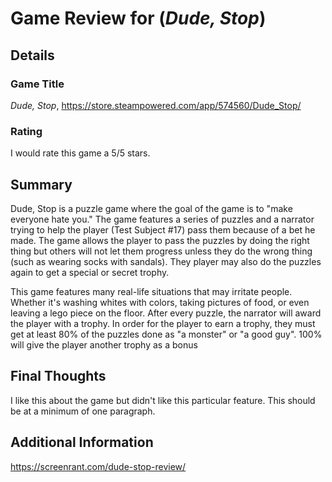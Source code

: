 # Game Review for (_Dude, Stop_)

## Details

### Game Title
_Dude, Stop_, https://store.steampowered.com/app/574560/Dude_Stop/

### Rating
I would rate this game a 5/5 stars.

## Summary
Dude, Stop is a puzzle game where the goal of the game is to "make everyone hate you." The game features a series of puzzles and a narrator trying to help the player (Test Subject #17) pass them because of a bet he made. The game allows the player to pass the puzzles by doing the right thing but others will not let them progress unless they do the wrong thing (such as wearing socks with sandals). They player may also do the puzzles again to get a special or secret trophy.

This game features many real-life situations that may irritate people. Whether it's washing whites with colors, taking pictures of food, or even leaving a lego piece on the floor. After every puzzle, the narrator will award the player with a trophy. In order for the player to earn a trophy, they must get at least 80% of the puzzles done as "a monster" or "a good guy". 100% will give the player another trophy as a bonus 
## Final Thoughts
I like this about the game but didn't like this particular feature. This should be at a minimum of one paragraph.

## Additional Information
https://screenrant.com/dude-stop-review/
